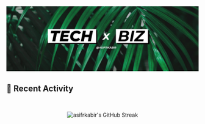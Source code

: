 <a href="https://www.linkedin.com/in/asifrkabir">
    <img src="https://raw.githubusercontent.com/asifrkabir/asifrkabir/main/images/cover-img-1.jpg" />
</a>

## :calendar: Recent Activity

<br />
<p align="center">
    <img src="https://streak-stats.demolab.com?user=asifrkabir&theme=merko&hide_border=true&background=00000000&fire=0BAF22" alt="asifrkabir's GitHub Streak" />
</p>

